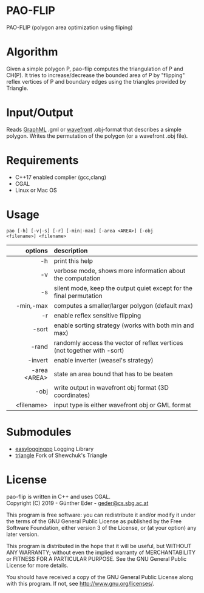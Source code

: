 # PAO-FLIP

PAO-FLIP (polygon area optimization using fliping) 

# Algorithm

Given a simple polygon P, pao-flip computes the triangulation of P and CH(P). It tries to increase/decrease the bounded area of P by "flipping" reflex vertices of P and boundary edges using the triangles provided by Triangle. 

# Input/Output

Reads [GraphML](https://en.wikipedia.org/wiki/GraphML) .gml or
[wavefront](https://en.wikipedia.org/wiki/Wavefront_.obj_file) .obj-format that
describes a simple polygon. Writes the permutation of the polygon (or a
wavefront .obj file).

# Requirements 
- C++17 enabled complier (gcc,clang)
- CGAL 
- Linux or Mac OS


# Usage

<code>pao [-h] [-v|-s] [-r] [-min|-max] [-area &lt;AREA&gt;] [-obj &lt;filename&gt;] &lt;filename&gt;</code>

| options        | description           |
| -------------:|:------------- |
|  -h           |         print this help |
|  -v           |         verbose mode, shows more information about the computation |
|  -s           |         silent mode, keep the output quiet except for the final permutation |
|  -min,-max    |         computes a smaller/larger polygon (default max) |
|  -r           |         enable reflex sensitive flipping |
|-sort          |         enable sorting strategy (works with both min and max) |
|  -rand        |         randomly access the vector of reflex vertices (not together with -sort)|
|  -invert      |         enable inverter (weasel's strategy)|
|  -area &lt;AREA&gt; |         state an area bound that has to be beaten| 
|  -obj         |            write output in wavefront obj format (3D coordinates) |
|  &lt;filename&gt; |           input type is either wavefront obj or GML format |

# Submodules

* [easyloggingpp](https://github.com/weaselp/easyloggingpp)
  Logging Library
* [triangle](https://github.com/guenthereder/triangle)
  Fork of Shewchuk's Triangle

# License
pao-flip is written in C++ and uses CGAL.  
Copyright (C) 2019 - Günther Eder - geder@cs.sbg.ac.at

This program is free software: you can redistribute it and/or modify
it under the terms of the GNU General Public License as published by
the Free Software Foundation, either version 3 of the License, or
(at your option) any later version.

This program is distributed in the hope that it will be useful,
but WITHOUT ANY WARRANTY; without even the implied warranty of
MERCHANTABILITY or FITNESS FOR A PARTICULAR PURPOSE.  See the
GNU General Public License for more details.

You should have received a copy of the GNU General Public License
along with this program.  If not, see <http://www.gnu.org/licenses/>.
